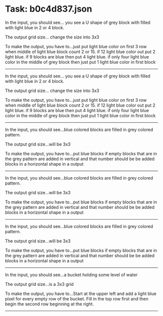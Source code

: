 # Task: b0c4d837.json

In the input, you should see... you see a U shape of grey block with filled with light blue in 2 or 4 block.

The output grid size... change the size into 3x3

To make the output, you have to...just put light blue color on first 3 row when middle of light blue block count 2 or 15.  if 12 light blue color out put 2 light blue. if 9 blocks are blue then put 4 light blue. if only four light blue color in the middle of grey block then just put 1 light blue color in first block

---

In the input, you should see... you see a U shape of grey block with filled with light blue in 2 or 4 block.

The output grid size... change the size into 3x3

To make the output, you have to...just put light blue color on first 3 row when middle of light blue block count 2 or 15.  if 12 light blue color out put 2 light blue. if 9 blocks are blue then put 4 light blue. if only four light blue color in the middle of grey block then just put 1 light blue color in first block

---

In the input, you should see...blue colored blocks are filled in grey colored pattern.

The output grid size...will be 3x3

To make the output, you have to...put blue blocks if empty blocks that are in the grey pattern are added in vertical and that number should be be added blocks in a horizontal shape in a output

---

In the input, you should see...blue colored blocks are filled in grey colored pattern.

The output grid size...will be 3x3

To make the output, you have to...put blue blocks if empty blocks that are in the grey pattern are added in vertical and that number should be be added blocks in a horizontal shape in a output

---

In the input, you should see...blue colored blocks are filled in grey colored pattern.

The output grid size...will be 3x3

To make the output, you have to...put blue blocks if empty blocks that are in the grey pattern are added in vertical and that number should be be added blocks in a horizontal shape in a output

---

In the input, you should see...a bucket holding some level of water

The output grid size...is a 3x3 grid

To make the output, you have to...Start at the upper left and add a light blue pixel for every empty row of the bucket. Fill in the top row first and then begin the second row beginning at the right.

---

